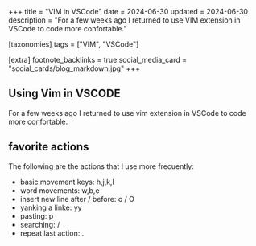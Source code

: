 +++
title = "VIM in VSCode"
date = 2024-06-30
updated = 2024-06-30
description = "For a few weeks ago I returned to use VIM extension in VSCode to code more confortable."

[taxonomies]
tags = ["VIM", "VSCode"]

[extra]
footnote_backlinks = true
social_media_card = "social_cards/blog_markdown.jpg"
+++

## Using Vim in VSCODE

For a few weeks ago I returned to use vim extension in VSCode to code more confortable.

## favorite actions

The following are the actions that I use more frecuently:

- basic movement keys: h,j,k,l
- word movements: w,b,e
- insert new line after / before: o / O
- yanking a linke: yy
- pasting: p
- searching: /
- repeat last action: .
